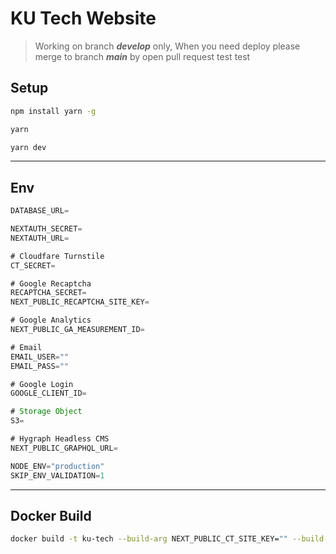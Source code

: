 # KU Tech Website
> Working on branch ***develop*** only, When you need deploy please merge to branch ***main*** by open pull request
> test test

## Setup

```bash
npm install yarn -g
``` 

```bash
yarn
``` 

```bash
yarn dev
``` 
---
## Env
```js
DATABASE_URL=

NEXTAUTH_SECRET=
NEXTAUTH_URL=

# Cloudfare Turnstile
CT_SECRET=

# Google Recaptcha
RECAPTCHA_SECRET=
NEXT_PUBLIC_RECAPTCHA_SITE_KEY=

# Google Analytics
NEXT_PUBLIC_GA_MEASUREMENT_ID=

# Email
EMAIL_USER=""
EMAIL_PASS=""

# Google Login
GOOGLE_CLIENT_ID=

# Storage Object
S3=

# Hygraph Headless CMS
NEXT_PUBLIC_GRAPHQL_URL=

NODE_ENV="production"
SKIP_ENV_VALIDATION=1
```
---
## Docker Build
```bash
docker build -t ku-tech --build-arg NEXT_PUBLIC_CT_SITE_KEY="" --build-arg NEXT_PUBLIC_RECAPTCHA_SITE_KEY="" --build-arg NEXT_PUBLIC_GA_MEASUREMENT_ID="" --build-arg NEXT_PUBLIC_GRAPHQL_URL="" .
```
